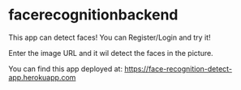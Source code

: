 # facerecognitionbackend

This app can detect faces! You can Register/Login and try it! 

Enter the image URL and it wil detect the faces in the picture.

You can find this app deployed at: https://face-recognition-detect-app.herokuapp.com
